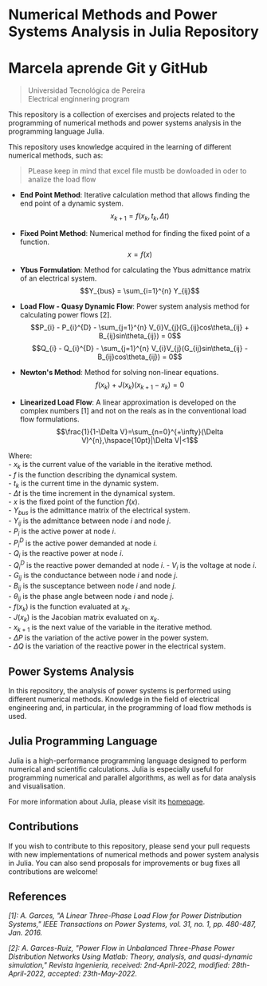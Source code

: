 # Numerical Methods and Power Systems Analysis in Julia Repository
# Marcela aprende Git y GitHub
> Universidad Tecnológica de Pereira\
> Electrical enginnering program 

This repository is a collection of exercises and projects related to the programming of numerical methods and power systems analysis in the programming language Julia.

This repository uses knowledge acquired in the learning of different numerical methods, such as:

> PLease keep in mind that excel file mustb be dowloaded in oder to analize the load flow

 - **End Point Method**: Iterative calculation method that allows finding the end point of a dynamic system.
	 $$x_{k+1} = f(x_{k},t_{k},\Delta t) $$
 - **Fixed Point Method**: Numerical method for finding the fixed point of a function.
	 $$x = f(x)$$
 - **Ybus Formulation**: Method for calculating the Ybus admittance matrix of an electrical system.
	$$Y_{bus} = \sum_{i=1}^{n} Y_{ij}$$
 - **Load Flow - Quasy Dynamic Flow**: Power system analysis method for calculating power flows $[2]$.
	$$P_{i} - P_{i}^{D} - \sum_{j=1}^{n} V_{i}V_{j}(G_{ij}cos\theta_{ij} + B_{ij}sin\theta_{ij}) = 0$$
	$$Q_{i} - Q_{i}^{D} - \sum_{j=1}^{n} V_{i}V_{j}(G_{ij}sin\theta_{ij} - B_{ij}cos\theta_{ij}) = 0$$
 - **Newton's Method**: Method for solving non-linear equations.
	$$f(x_{k}) + J(x_{k})(x_{k+1}-x_{k}) = 0$$

 - **Linearized Load Flow**: A linear approximation is developed on the complex numbers $[1]$ and not on the reals as in the conventional load flow formulations.
$$\frac{1}{1-\Delta V}=\sum_{n=0}^{+\infty}(\Delta V)^{n},\hspace{10pt}|\Delta V|<1$$
 
Where:    
    - $x_k$ is the current value of the variable in the iterative method.\
    - $f$ is the function describing the dynamical system.\
    - $t_k$ is the current time in the dynamic system.\
    - $\Delta t$ is the time increment in the dynamical system.\
    - $x$ is the fixed point of the function $f(x)$.\
    - $Y_{bus}$ is the admittance matrix of the electrical system.\
    - $Y_{ij}$ is the admittance between node $i$ and node $j$.\
    - $P_{i}$ is the active power at node $i$.\
    - $P_{i}^{D}$ is the active power demanded at node $i$.\
    - $Q_{i}$ is the reactive power at node $i$.\
    - $Q_{i}^{D}$ is the reactive power demanded at node $i$.
    - $V_{i}$ is the voltage at node $i$.\
    - $G_{ij}$ is the conductance between node $i$ and node $j$.\
    - $B_{ij}$ is the susceptance between node $i$ and node $j$.\
    - $\theta_{ij}$ is the phase angle between node $i$ and node $j$.\
    - $f(x_k)$ is the function evaluated at $x_k$.\
    - $J(x_{k})$ is the Jacobian matrix evaluated on $x_k$.\
    - $x_{k+1}$ is the next value of the variable in the iterative method.\
    - $\Delta P$ is the variation of the active power in the power system.\
    - $\Delta Q$ is the variation of the reactive power in the electrical system.

## Power Systems Analysis

In this repository, the analysis of power systems is performed using different numerical methods. Knowledge in the field of electrical engineering and, in particular, in the programming of load flow methods is used.

## Julia Programming Language

Julia is a high-performance programming language designed to perform numerical and scientific calculations. Julia is especially useful for programming numerical and parallel algorithms, as well as for data analysis and visualisation.

For more information about Julia, please visit its [homepage](https://julialang.org/).

## Contributions

If you wish to contribute to this repository, please send your pull requests with new implementations of numerical methods and power system analysis in Julia. You can also send proposals for improvements or bug fixes  all contributions are welcome!


## References

*[1]: A. Garces, "A Linear Three-Phase Load Flow for Power Distribution Systems," IEEE Transactions on Power Systems, vol. 31, no. 1, pp. 480-487, Jan. 2016.*

*[2]: A. Garces-Ruiz, "Power Flow in Unbalanced Three-Phase Power Distribution Networks Using Matlab: Theory, analysis, and quasi-dynamic simulation," Revista Ingeniería, received: 2nd-April-2022, modified: 28th-April-2022, accepted: 23th-May-2022.*
